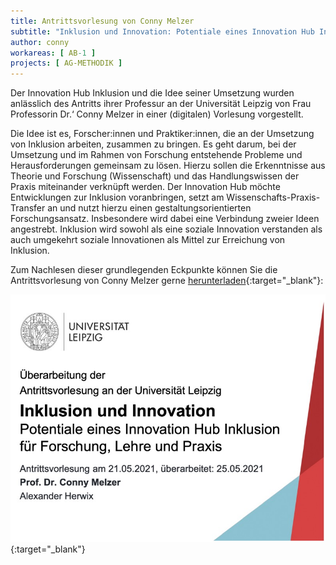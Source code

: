 ```yaml
---
title: Antrittsvorlesung von Conny Melzer
subtitle: "Inklusion und Innovation: Potentiale eines Innovation Hub Inklusion für Forschung, Lehre und Praxis" 
author: conny
workareas: [ AB-1 ]
projects: [ AG-METHODIK ]
---
```


Der Innovation Hub Inklusion und die Idee seiner Umsetzung wurden anlässlich des Antritts ihrer Professur an der Universität Leipzig von Frau Professorin Dr.‘ Conny Melzer in einer (digitalen) Vorlesung vorgestellt. 

Die Idee ist es, Forscher:innen und Praktiker:innen, die an der Umsetzung von Inklusion arbeiten, zusammen zu bringen. Es geht darum, bei der Umsetzung und im Rahmen von Forschung entstehende Probleme und Herausforderungen gemeinsam zu lösen. Hierzu sollen die Erkenntnisse aus Theorie und Forschung (Wissenschaft) und das Handlungswissen der Praxis miteinander verknüpft werden. Der Innovation Hub möchte Entwicklungen zur Inklusion voranbringen, setzt am Wissenschafts-Praxis-Transfer an und nutzt hierzu einen gestaltungsorientierten Forschungsansatz. Insbesondere wird dabei eine Verbindung zweier Ideen angestrebt. Inklusion wird sowohl als eine soziale Innovation verstanden als auch umgekehrt soziale Innovationen als Mittel zur Erreichung von Inklusion.

Zum Nachlesen dieser grundlegenden Eckpunkte können Sie die Antrittsvorlesung von Conny Melzer gerne [herunterladen](https://www.researchgate.net/publication/351854129_Inklusion_und_Innovation_Potentiale_eines_Innovation_Hub_Inklusion_fur_Forschung_Lehre_und_Praxis){:target="_blank"}:

[![Antrittsvorlesung herunterladen](/assets/images/posts/antrittsvorlesung.jpg)](https://www.researchgate.net/publication/351854129_Inklusion_und_Innovation_Potentiale_eines_Innovation_Hub_Inklusion_fur_Forschung_Lehre_und_Praxis){:target="_blank"}